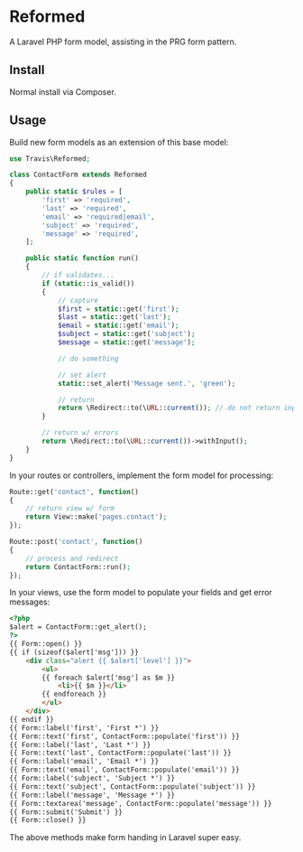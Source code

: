 # Reformed

A Laravel PHP form model, assisting in the PRG form pattern.

## Install

Normal install via Composer.

## Usage

Build new form models as an extension of this base model:

```php
use Travis\Reformed;

class ContactForm extends Reformed
{
	public static $rules = [
		'first' => 'required',
		'last' => 'required',
		'email' => 'required|email',
		'subject' => 'required',
		'message' => 'required',
	];

	public static function run()
	{
		// if validates...
		if (static::is_valid())
		{
			// capture
			$first = static::get('first');
			$last = static::get('last');
			$email = static::get('email');
			$subject = static::get('subject');
			$message = static::get('message');

			// do something

			// set alert
			static::set_alert('Message sent.', 'green');

			// return
			return \Redirect::to(\URL::current()); // do not return input, clear the fields
		}

		// return w/ errors
		return \Redirect::to(\URL::current())->withInput();
	}
}
```

In your routes or controllers, implement the form model for processing:

```php
Route::get('contact', function()
{
	// return view w/ form
	return View::make('pages.contact');
});

Route::post('contact', function()
{
	// process and redirect
	return ContactForm::run();
});
```

In your views, use the form model to populate your fields and get error messages:

```html
<?php
$alert = ContactForm::get_alert();
?>
{{ Form::open() }}
{{ if (sizeof($alert['msg'])) }}
    <div class="alert {{ $alert['level'] }}">
        <ul>
        {{ foreach $alert['msg'] as $m }}
            <li>{{ $m }}</li>
        {{ endforeach }}
        </ul>
    </div>
{{ endif }}
{{ Form::label('first', 'First *') }}
{{ Form::text('first', ContactForm::populate('first')) }}
{{ Form::label('last', 'Last *') }}
{{ Form::text('last', ContactForm::populate('last')) }}
{{ Form::label('email', 'Email *') }}
{{ Form::text('email', ContactForm::populate('email')) }}
{{ Form::label('subject', 'Subject *') }}
{{ Form::text('subject', ContactForm::populate('subject')) }}
{{ Form::label('message', 'Message *') }}
{{ Form::textarea('message', ContactForm::populate('message')) }}
{{ Form::submit('Submit') }}
{{ Form::close() }}
```

The above methods make form handing in Laravel super easy.